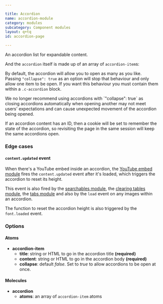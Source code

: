 ```yaml
---

title: Accordion
name: accordion-module
category: modules
subcategory: Component modules
layout: q+tq
id: accordion-page

---
```


<div class="lead"><p>An accordion list for expandable content.</p></div>

<script>
component("accordion-item", {
  "title": "This accordion title",
  "id": "accordion-1a",
  "content": "<p>This accordion content.</p>"
} );
</script>

And the `accordion` itself is made up of an array of `accordion-item`s:

<script>
component("accordion", { "atoms": [
  { "accordion-item": {
    "title": "Mandatory for all applicants",
    "id": "test/accordion-2a",
    "content": "<h3>Academic transcripts</h3>"+
               "<h4>If you've completed your studies</h4>"+
               "<p>You need to provide copies of your degree certificates and formal transcripts of your academic record. This should include full details of the degrees, classes, grades you've obtained and the modules/units you have taken.</p>"+
               "<p>Documents not in English must be accompanied by a formally certified translation into English.</p>"+
               "<h4>If you've not yet finished your studies</h4>"+
               "<p>If you're still registered for your current course, or your undergraduate or postgraduate results are still pending, please provide an interim transcript of your results to date.</p>"+
               "<p>Any offer you're made will be conditional and subject to completion of the course concerned at a specified level.</p>"+
               "<h3>Academic references</h3>"+
               "<ul>"+
               "<li>For <strong>taught Masters courses</strong> (MSc, MA, PG Dip, PG Cert and MRes) you need to provide one reference.</li>"+
               "<li>For <strong>research degrees</strong> (PhD, MPhil and MA/MSc by research) you need to provide two references.</li>"+
               "</ul>"+
               "<p>This is an important part of the selection process, so it's in your interest to make sure that your referees are both appropriate and informative. You should provide an academic reference if you have graduated within the last five years. Your referees will be contacted automatically by email and asked to provide a reference for you.</p>"+
               "<p>If you do not provide an email address for a referee you must ask them to send us references directly and provide them with a copy of our <a title=\"Guidance for Academic references (opens in a new window)\" href=\"/media/study/documents/postgraduate/Guidance for references.pdf\">Guidance for academic references (PDF, 36kb)</a>.</p>"
  } },
  { "accordion-item": {
    "title": "Course-specific requirements",
    "id": "accordion-2b",
    "content": "<h3>Written work</h3>"+
               "<p>Some courses require a sample of your written work to further demonstrate your suitability. If you're required to submit written work, the details of what is required will be in the application form. To help you prepare see <a href=\"/study/postgraduate/apply/supporting-documents/written-work/\">courses with written work requirements</a>.</p>"+
               "<h3>Personal statement</h3>"+
               "<p>A personal statement can be included as part of your application. For some courses it forms a part of the assessment process. Details of what to include in your personal statement will be provided during the application process. To help you prepare see <a href=\"/study/postgraduate/apply/supporting-documents/personal-statement-guidance/\">course-specific requirements for personal statements</a>.</p>"+
               "<h3>Curriculum vitae / resume</h3>"+
               "<p>Your curriculum vitae (CV) or resume can be uploaded as part of your application to provide further information on your prior experience and qualifications.</p>"+
               "<h3>Evidence of financial support</h3>"+
               "<p>In most cases, you're not required to submit evidence of funding. A small number of courses require evidence, for example a bank statement or sponsor's letter. Where applicable you'll be asked to submit this as part of your application.</p>"+
               "<p>The expectation is that you'll make satisfactory arrangements before entry for your financial support, both for <a href=\"/study/postgraduate/fees-funding/\">tuition fees</a> and <a href=\"/study/postgraduate/fees-funding/living-costs/\">living expenses</a>, for the whole period of your proposed course at the University.</p>"
  } },
  { "accordion-item": {
    "title": "Research applicants: additional documents",
    "id": "accordion-2c",
    "content": "<h3>Research proposal or outline of academic interests</h3>"+
               "<p>If you're applying to a research degree, you should provide an outline of your proposed research topic. You must indicate whether you're interested in the work of a particular member of academic staff. Details of what to include in your research proposal will be provided during the application process. To help you prepare see our <a href=\"/study/postgraduate/apply/supporting-documents/research-proposal-guidance/\">guidance for research proposals</a>.</p>"
  } }
] } );
</script>

By default, the accordion will allow you to open as many as you like. Passing `"collapse": true` as an option will stop that behaviour and only allow one item to be open. If you want this behaviour you must contain them within a `.c-accordion` block.

<div class="c-alert c-alert--warning" role="alert">
We no longer recommend using accordions with `"collapse": true` as closing accordions automatically when opening another may not meet users' expectations and can cause unexpected movement of the accordion being opened.
</div>

<script>
component("accordion", { "collapse": true, "atoms": [
  { "accordion-item": {
    "title": "Mandatory for all applicants",
    "id": "accordion-3a",
    "content": "<h3>Academic transcripts</h3>"+
               "<h4>If you've completed your studies</h4>"+
               "<p>You need to provide copies of your degree certificates and formal transcripts of your academic record. This should include full details of the degrees, classes, grades you've obtained and the modules/units you have taken.</p>"+
               "<p>Documents not in English must be accompanied by a formally certified translation into English.</p>"+
               "<h4>If you've not yet finished your studies</h4>"+
               "<p>If you're still registered for your current course, or your undergraduate or postgraduate results are still pending, please provide an interim transcript of your results to date.</p>"+
               "<p>Any offer you're made will be conditional and subject to completion of the course concerned at a specified level.</p>"+
               "<h3>Academic references</h3>"+
               "<ul>"+
               "<li>For <strong>taught Masters courses</strong> (MSc, MA, PG Dip, PG Cert and MRes) you need to provide one reference.</li>"+
               "<li>For <strong>research degrees</strong> (PhD, MPhil and MA/MSc by research) you need to provide two references.</li>"+
               "</ul>"+
               "<p>This is an important part of the selection process, so it's in your interest to make sure that your referees are both appropriate and informative. You should provide an academic reference if you have graduated within the last five years. Your referees will be contacted automatically by email and asked to provide a reference for you.</p>"+
               "<p>If you do not provide an email address for a referee you must ask them to send us references directly and provide them with a copy of our <a title=\"Guidance for Academic references (opens in a new window)\" href=\"/media/study/documents/postgraduate/Guidance for references.pdf\">Guidance for academic references (PDF, 36kb)</a>.</p>"
  } },
  { "accordion-item": {
    "title": "Course-specific requirements",
    "id": "accordion-3b",
    "content": "<h3>Written work</h3>"+
               "<p>Some courses require a sample of your written work to further demonstrate your suitability. If you're required to submit written work, the details of what is required will be in the application form. To help you prepare see <a href=\"/study/postgraduate/apply/supporting-documents/written-work/\">courses with written work requirements</a>.</p>"+
               "<h3>Personal statement</h3>"+
               "<p>A personal statement can be included as part of your application. For some courses it forms a part of the assessment process. Details of what to include in your personal statement will be provided during the application process. To help you prepare see <a href=\"/study/postgraduate/apply/supporting-documents/personal-statement-guidance/\">course-specific requirements for personal statements</a>.</p>"+
               "<h3>Curriculum vitae / resume</h3>"+
               "<p>Your curriculum vitae (CV) or resume can be uploaded as part of your application to provide further information on your prior experience and qualifications.</p>"+
               "<h3>Evidence of financial support</h3>"+
               "<p>In most cases, you're not required to submit evidence of funding. A small number of courses require evidence, for example a bank statement or sponsor's letter. Where applicable you'll be asked to submit this as part of your application.</p>"+
               "<p>The expectation is that you'll make satisfactory arrangements before entry for your financial support, both for <a href=\"/study/postgraduate/fees-funding/\">tuition fees</a> and <a href=\"/study/postgraduate/fees-funding/living-costs/\">living expenses</a>, for the whole period of your proposed course at the University.</p>"
  } },
  { "accordion-item": {
    "title": "Research applicants: additional documents",
    "id": "accordion-3c",
    "content": "<h3>Research proposal or outline of academic interests</h3>"+
               "<p>If you're applying to a research degree, you should provide an outline of your proposed research topic. You must indicate whether you're interested in the work of a particular member of academic staff. Details of what to include in your research proposal will be provided during the application process. To help you prepare see our <a href=\"/study/postgraduate/apply/supporting-documents/research-proposal-guidance/\">guidance for research proposals</a>.</p>"
  } }
] } );
</script>

If an accordion content has an ID, then a cookie will be set to remember the state of the accordion, so revisiting the page in the same session will keep the same accordions open.

### Edge cases

#### `content.updated` event

When there's a YouTube embed inside an accordion, the [YouTube embed module](../js-modules/youtube-embed.html) fires the `content.updated` event after it's loaded, which triggers the accordion to reset its height.

This event is also fired by the [searchables module](../js-modules/searchables-module.html), the [clearing tables module](../js-modules/searchables-module.html), the [tabs module](../js-modules/tabs-module.html) and also by the `load` event on any images within an accordion.

The function to reset the accordion height is also triggered by the `font.loaded` event.

<script>
component("accordion", { "atoms": [
  { "accordion-item": {
    "title": "YouTube video embed",
    "id": "accordion-4a",
    "content": "<p><a class=\"youtube-video-embed\" href=\"https://www.youtube.com/watch?v=s67Nb0wpcbE\">Watch the video here</a></p>"
  } },
  { "accordion-item": {
    "title": "Searchable",
    "id": "accordion-4b",
    "content":  "<div class=\"js-searchable\" data-label=\"Enter your search term here\">"+
                "  <table>"+
                "    <thead>"+
                "      <tr>"+
                "        <th>Programme</th>"+
                "        <th>Home/EU</th>"+
                "        <th>Overseas</th>"+
                "      </tr>"+
                "    </thead>"+
                "    <tbody>"+
                "      <tr>"+
                "        <td><a href=\"http://www.york.ac.uk/chemistry/postgraduate/taught/\">Green Chemistry &amp; Sustainable Industrial Technology (PG Diploma)</a></td>"+
                "        <td>&pound;4,830</td>"+
                "        <td>&pound;14,390</td>"+
                "      </tr>"+
                "      <tr>"+
                "        <td><a href=\"http://www.cs.york.ac.uk/postgraduate/taught-courses/msc-scse/\">Safety Critical Systems Engineering</a> (MSc)</td>"+
                "        <td>&pound;17,420</td>"+
                "        <td>&pound;19,500</td>"+
                "      </tr>"+
                "      <tr>"+
                "        <td>"+
                "          <p><a href=\"http://maths.york.ac.uk/www/MscfinMscmathfin\">Mathematical Finance</a> (MSc)</p>"+
                "          <p>The fees for the MSc in Mathematical Finance (Online) vary, please refer to the Online/Distance tab.</p>"+
                "        </td>"+
                "        <td>&pound;18,060</td>"+
                "        <td>&pound;23,490</td>"+
                "      </tr>"+
                "      <tr>"+
                "        <td><a href=\"http://www.york.ac.uk/inst/cws/prospective/dip.htm\">Postgraduate Diploma in Women&#39;s Studies (Social Research)</a></td>"+
                "        <td>&pound;4,830</td>"+
                "        <td>&pound;11,360</td>"+
                "      </tr>"+
                "    </tbody>"+
                "  </table>"+
                "</div>"
  } },
  { "accordion-item": {
    "title": "Clearing tables",
    "id": "accordion-4c",
    "content": "<div class=\"js-clearing-table\" data-department=\"Management\" data-type=\"UK/EU\"></div>"
  } },
  { "accordion-item": {
    "title": "Tabs",
    "id": "accordion-4d",
    "content":  "<div class=\"c-tabs c-tabs--horizontal js-tabs\">"+
                "  <ul class=\"c-tabs__nav\">"+
                "    <li class=\"c-tabs__tab is-active\"><a class=\"c-tabs__link\" href=\"#about\">About the university</a></li>"+
                "    <li class=\"c-tabs__tab\"><a class=\"c-tabs__link\" href=\"#excellence\">Academic excellence</a></li>"+
                "    <li class=\"c-tabs__tab\"><a class=\"c-tabs__link\" href=\"#investing\">Investing in our campus</a></li>"+
                "  </ul>"+
                "  <div class=\"c-tabs__container\">"+
                "    <div class=\"c-tabs__content is-active\" id=\"about\">"+
                "      <h3>Founded on principles of excellence</h3>"+
                "      <p>Founded on principles of excellence, equality and opportunity for all, the University of York opened in 1963 with just 230 students.</p>"+
                "      <p>Since then we have become one of the world's leading universities, carving out a reputation as an academic powerhouse where a clear focus on excellence has secured national and international recognition alongside longer established institutions.</p>"+
                "    </div>"+
                "    <div class=\"c-tabs__content\" id=\"excellence\">"+
                "      <h3>A member of the elite Russell Group of universities</h3>"+
                "      <p>We are a dynamic, research-intensive university committed to the development of life-saving discoveries and new technologies to tackle some of the most pressing global challenges.</p>"+
                "      <p>There are now over 30 academic departments and research centres and the student body has expanded to nearly 16,000.</p>"+
                "      <ul>"+
                "        <li><a href=\"#\">Research at York</a></li>"+
                "        <li><a href=\"#\">Studying at York</a></li>"+
                "        <li><a href=\"#\">Mission and strategies: the University Plan 2009-19</a></li>"+
                "      </ul>"+
                "    </div>"+
                "    <div class=\"c-tabs__content\" id=\"investing\">"+
                "      <h3>Vision for a 21st-century campus</h3>"+
                "      <p>The University is in the middle of an unprecedented period of expansion and renewal. Since 2000, we have invested in 20 new buildings on the original Heslington West campus and have completed the first and second phases of a £750m campus expansion"+
                "        at Heslington East.</p>"+
                "      <p>Our investment in new colleges, teaching and learning space, laboratories, research facilities and a new sport village mean it has never been a better time to join our student body or research groups at York.</p>"+
                "    </div>"+
                "  </div>"+
                "</div>"
  } },
  { "accordion-item": {
    "title": "Images",
    "id": "accordion-4e",
    "content": "<p>Throttle the bandwidth in Chrome Dev Tools in order to make these images load slowly.</p>"+
               "<p><img src=\"../media/massive-image.jpg\" alt=\"\" /> "+
               "<p><img src=\"https://picsum.photos/100/100/?image=200\" alt=\"\" /> "+
               "<img src=\"https://picsum.photos/100/100/?image=201\" alt=\"\" /> "+
               "<img src=\"https://picsum.photos/100/100/?image=202\" alt=\"\" /> "+
               "<img src=\"https://picsum.photos/100/100/?image=203\" alt=\"\" /> "+
               "<img src=\"https://picsum.photos/100/100/?image=204\" alt=\"\" /> "+
               "<img src=\"https://picsum.photos/100/100/?image=206\" alt=\"\" /> "+
               "<img src=\"https://picsum.photos/100/100/?image=208\" alt=\"\" /> "+
               "<img src=\"https://picsum.photos/100/100/?image=209\" alt=\"\" /> "+
               "<img src=\"https://picsum.photos/100/100/?image=210\" alt=\"\" /> "+
               "<img src=\"https://picsum.photos/100/100/?image=211\" alt=\"\" /> "+
               "<img src=\"https://picsum.photos/100/100/?image=212\" alt=\"\" /> "+
               "<img src=\"https://picsum.photos/100/100/?image=213\" alt=\"\" /> "+
               "<img src=\"https://picsum.photos/100/100/?image=214\" alt=\"\" /> "+
               "<img src=\"https://picsum.photos/100/100/?image=215\" alt=\"\" /> "+
               "<img src=\"https://picsum.photos/100/100/?image=216\" alt=\"\" /> "+
               "<img src=\"https://picsum.photos/100/100/?image=217\" alt=\"\" /> "+
               "<img src=\"https://picsum.photos/100/100/?image=218\" alt=\"\" /> "+
               "<img src=\"https://picsum.photos/100/100/?image=219\" alt=\"\" /> "+
               "<img src=\"https://picsum.photos/100/100/?image=220\" alt=\"\" /> "+
               "<img src=\"https://picsum.photos/100/100/?image=221\" alt=\"\" /> "+
               "<img src=\"https://picsum.photos/100/100/?image=222\" alt=\"\" /> "+
               "<img src=\"https://picsum.photos/100/100/?image=223\" alt=\"\" /> "+
               "<img src=\"https://picsum.photos/100/100/?image=225\" alt=\"\" /> "+
               "<img src=\"https://picsum.photos/100/100/?image=227\" alt=\"\" /> "+
               "<img src=\"https://picsum.photos/100/100/?image=228\" alt=\"\" /> "+
               "<img src=\"https://picsum.photos/100/100/?image=229\" alt=\"\" /> </p>"
  } },
] } );
</script>

### Options

#### Atoms

* **accordion-item**
  * **title**: string or HTML to go in the accordion title **(required)**
  * **content**: string or HTML to go in the accordion body **(required)**
  * **collapse**: default _false_. Set to _true_ to allow accordions to be open at once.

#### Molecules

* **accordion**
  * **atoms**: an array of `accordion-item` atoms